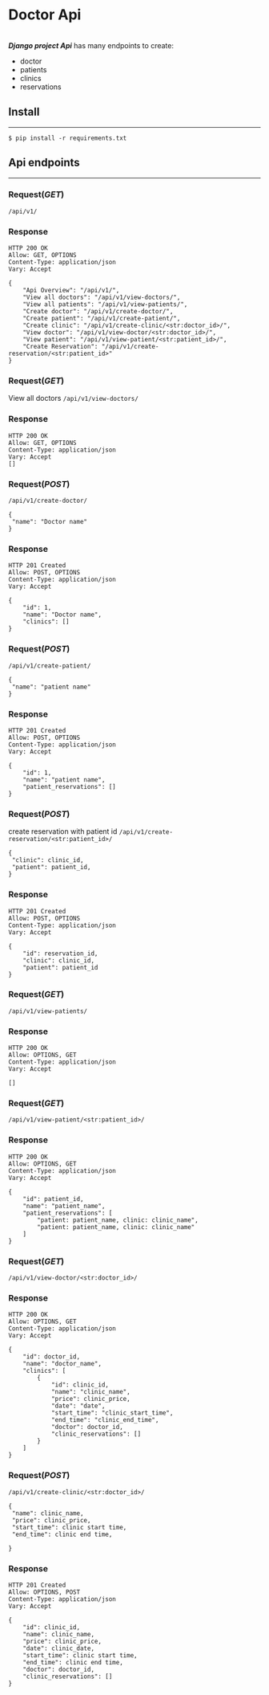 # Doctor Api
\
*__Django project Api__* has many endpoints to create:
* doctor
* patients
* clinics
* reservations

## Install
---
```
$ pip install -r requirements.txt
```

## Api endpoints
---
### Request(_GET_)
`/api/v1/`

### Response
```
HTTP 200 OK
Allow: GET, OPTIONS
Content-Type: application/json
Vary: Accept

{
    "Api Overview": "/api/v1/",
    "View all doctors": "/api/v1/view-doctors/",
    "View all patients": "/api/v1/view-patients/",
    "Create doctor": "/api/v1/create-doctor/",
    "Create patient": "/api/v1/create-patient/",
    "Create clinic": "/api/v1/create-clinic/<str:doctor_id>/",
    "View doctor": "/api/v1/view-doctor/<str:doctor_id>/",
    "View patient": "/api/v1/view-patient/<str:patient_id>/",
    "Create Reservation": "/api/v1/create-reservation/<str:patient_id>"
}
```  
### Request(_GET_)
View all doctors `/api/v1/view-doctors/`

### Response
```
HTTP 200 OK
Allow: GET, OPTIONS
Content-Type: application/json
Vary: Accept
[]
```
### Request(_POST_)
`/api/v1/create-doctor/`
```
{
 "name": "Doctor name"
}
```

### Response
```
HTTP 201 Created
Allow: POST, OPTIONS
Content-Type: application/json
Vary: Accept

{
    "id": 1,
    "name": "Doctor name",
    "clinics": []
}
```
### Request(_POST_)
`/api/v1/create-patient/`
```
{
 "name": "patient name"
}
```

### Response
```
HTTP 201 Created
Allow: POST, OPTIONS
Content-Type: application/json
Vary: Accept

{
    "id": 1,
    "name": "patient name",
    "patient_reservations": []
}
```
### Request(_POST_)
create reservation with patient id
`/api/v1/create-reservation/<str:patient_id>/`
```
{
 "clinic": clinic_id,
 "patient": patient_id,
}
```

### Response
```
HTTP 201 Created
Allow: POST, OPTIONS
Content-Type: application/json
Vary: Accept

{
    "id": reservation_id,
    "clinic": clinic_id,
    "patient": patient_id
}
```
### Request(_GET_)

`/api/v1/view-patients/`


### Response
```
HTTP 200 OK
Allow: OPTIONS, GET
Content-Type: application/json
Vary: Accept

[]
```
### Request(_GET_)

`/api/v1/view-patient/<str:patient_id>/`


### Response
```
HTTP 200 OK
Allow: OPTIONS, GET
Content-Type: application/json
Vary: Accept

{
    "id": patient_id,
    "name": "patient_name",
    "patient_reservations": [
        "patient: patient_name, clinic: clinic_name",
        "patient: patient_name, clinic: clinic_name"
    ]
}
```

### Request(_GET_)

`/api/v1/view-doctor/<str:doctor_id>/`


### Response
```
HTTP 200 OK
Allow: OPTIONS, GET
Content-Type: application/json
Vary: Accept

{
    "id": doctor_id,
    "name": "doctor_name",
    "clinics": [
        {
            "id": clinic_id,
            "name": "clinic_name",
            "price": clinic_price,
            "date": "date",
            "start_time": "clinic_start_time",
            "end_time": "clinic_end_time",
            "doctor": doctor_id,
            "clinic_reservations": []
        }
    ]
}
```
### Request(_POST_)
`/api/v1/create-clinic/<str:doctor_id>/`
```
{
 "name": clinic_name,
 "price": clinic_price,
 "start_time": clinic start time,
 "end_time": clinic end time,

}
```

### Response
```
HTTP 201 Created
Allow: OPTIONS, POST
Content-Type: application/json
Vary: Accept

{
    "id": clinic_id,
    "name": clinic_name,
    "price": clinic_price,
    "date": clinic_date,
    "start_time": clinic start time,
    "end_time": clinic end time,
    "doctor": doctor_id,
    "clinic_reservations": []
}
```
